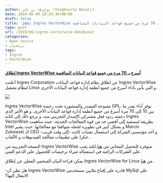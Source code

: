 ```yaml
---
author: يوغرطة بن علي (Youghourta Benali)
date: 2010-06-09 18:24:36+00:00
draft: false
title: 'إطلاق Ingres VectorWise أسرع بـ 70 مرة من جميع قواعد البيانات المنافسة  '
type: post
url: /2010/06/ingres-vectorwise-database/
categories:
- Open source
- برمجيات
tags:
- Ingres
- VectorWise
---
```


**[إطلاق Ingres VectorWise أسرع بـ 70 مرة من جميع قواعد البيانات المنافسة](https://www.it-scoop.com/2010/06/ingres-vectorwise-database/)**




أعلنت Ingres Corporation عن إطلاق نظام إدارة قواعد البيانات Ingres VectorWise لنظام تشغيل Linux و التي يأتي بأداء أسرع من جميع أنظمة إدارة قواعد البيانات الأخرى.




[![](https://www.it-scoop.com/wp-content/uploads/2010/01/vectorwise.png)
](https://www.it-scoop.com/2010/06/ingres-vectorwise-database/)


Ingres VectorWise مفتوحة المصدر والمنشورة تحت رخصة GPL، توفر أداء يقدر ما بين 10 إلى 70 مرة أسرع من جميع أنظمة إدارة قواعد البيانات الأخرى، و هو الأمر الذي دعمته ردود فعل مشتركي الإصدار التجريبي منه، و يرجع ذلك إلى كتابة Ingres VectorWise بطريقة ليستفيد إلى أقصى حد من قوة المعالجات الحديثة، حيث ساهمت Intel و بشكل كبير في تطويره لجعله متوافقا مع معالجاتها. حيث يشير Marcin Zukowski الـ CEO و أحد مؤسسي الشركة إلى استعمال تقنيات كانت -إلى وقت قريب- حكرا على تطبيقات معالجة الفيديوهات و الألعاب.

النسخة التجريبية من Ingres VectorWise متوفرة للتحميل المجاني من [هنا](http://www.ingres.com/downloads/ingres-vectorwise.php).لكنه يجب على الشركات الراغبة في استعماله شراء ترخيصات للحصول على الدعم الفني.

يمكن قراءة البيان الصحفي المعلن عن إطلاق Ingres VectorWise for Linux من [هنا](http://www.ingres.com/about/press/10-0608-ingres-vectorwise.php).

-هل تظن أن Ingres VectorWise قادرة على إقناع ملايين مستخدمي MySql على الانتقال إليها؟
